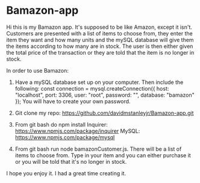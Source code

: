 # Bamazon-app

Hi this is my Bamazon app. It's supposed to be like Amazon, except it isn't. Customers are presented with a list of items to choose from, they enter the item they want and how many units and the mySQL database will give them the items according to how many are in stock. The user is then either given the total price of the transaction or they are told that the item is no longer in stock.

In order to use Bamazon:

1. Have a mySQL database set up on your computer. Then include the following:
const connection = mysql.createConnection({
    host: "localhost",
    port: 3306,
    user: "root",
    password: "",
    database: "bamazon"
});
    You will have to create your own password.

2. Git clone my repo: https://github.com/davidmstanleyjr/Bamazon-app.git
3. From git bash do npm install 
Inquirer: https://www.npmjs.com/package/inquirer
MySQL: https://www.npmjs.com/package/mysql

4. From git bash run node bamazonCustomer.js. There will be a list of items to choose from. Type in your item and you can either purchase it or you will be told that it's no longer in stock.

I hope you enjoy it. I had a great time creating it.
